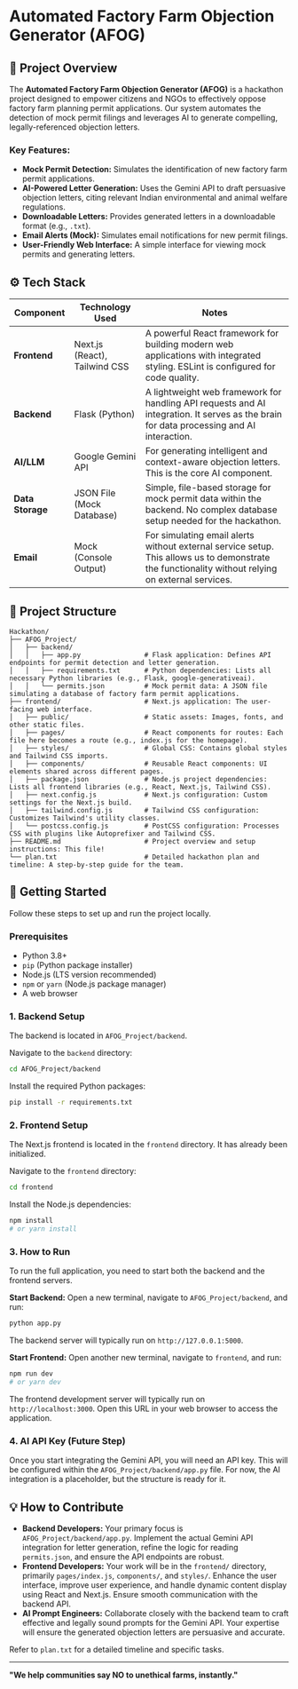 # Automated Factory Farm Objection Generator (AFOG)

## 🚀 Project Overview

The **Automated Factory Farm Objection Generator (AFOG)** is a hackathon project designed to empower citizens and NGOs to effectively oppose factory farm planning permit applications. Our system automates the detection of mock permit filings and leverages AI to generate compelling, legally-referenced objection letters.

### Key Features:
*   **Mock Permit Detection:** Simulates the identification of new factory farm permit applications.
*   **AI-Powered Letter Generation:** Uses the Gemini API to draft persuasive objection letters, citing relevant Indian environmental and animal welfare regulations.
*   **Downloadable Letters:** Provides generated letters in a downloadable format (e.g., `.txt`).
*   **Email Alerts (Mock):** Simulates email notifications for new permit filings.
*   **User-Friendly Web Interface:** A simple interface for viewing mock permits and generating letters.

## ⚙️ Tech Stack

| Component     | Technology Used               | Notes                                                              |
|---------------|-------------------------------|--------------------------------------------------------------------|
| **Frontend**  | Next.js (React), Tailwind CSS | A powerful React framework for building modern web applications with integrated styling. ESLint is configured for code quality. |
| **Backend**   | Flask (Python)                | A lightweight web framework for handling API requests and AI integration. It serves as the brain for data processing and AI interaction. |
| **AI/LLM**    | Google Gemini API             | For generating intelligent and context-aware objection letters. This is the core AI component. |
| **Data Storage**| JSON File (Mock Database)     | Simple, file-based storage for mock permit data within the backend. No complex database setup needed for the hackathon. |
| **Email**     | Mock (Console Output)         | For simulating email alerts without external service setup. This allows us to demonstrate the functionality without relying on external services. |

## 📂 Project Structure

```
Hackathon/
├── AFOG_Project/
│   ├── backend/
│   │   ├── app.py                # Flask application: Defines API endpoints for permit detection and letter generation.
│   │   ├── requirements.txt      # Python dependencies: Lists all necessary Python libraries (e.g., Flask, google-generativeai).
│   │   └── permits.json          # Mock permit data: A JSON file simulating a database of factory farm permit applications.
├── frontend/                     # Next.js application: The user-facing web interface.
│   ├── public/                   # Static assets: Images, fonts, and other static files.
│   ├── pages/                    # React components for routes: Each file here becomes a route (e.g., index.js for the homepage).
│   ├── styles/                   # Global CSS: Contains global styles and Tailwind CSS imports.
│   ├── components/               # Reusable React components: UI elements shared across different pages.
│   ├── package.json              # Node.js project dependencies: Lists all frontend libraries (e.g., React, Next.js, Tailwind CSS).
│   ├── next.config.js            # Next.js configuration: Custom settings for the Next.js build.
│   ├── tailwind.config.js        # Tailwind CSS configuration: Customizes Tailwind's utility classes.
│   └── postcss.config.js         # PostCSS configuration: Processes CSS with plugins like Autoprefixer and Tailwind CSS.
├── README.md                     # Project overview and setup instructions: This file!
└── plan.txt                      # Detailed hackathon plan and timeline: A step-by-step guide for the team.
```

## 🚀 Getting Started

Follow these steps to set up and run the project locally.

### Prerequisites

*   Python 3.8+
*   `pip` (Python package installer)
*   Node.js (LTS version recommended)
*   `npm` or `yarn` (Node.js package manager)
*   A web browser

### 1. Backend Setup

The backend is located in `AFOG_Project/backend`.

Navigate to the `backend` directory:
```bash
cd AFOG_Project/backend
```

Install the required Python packages:
```bash
pip install -r requirements.txt
```

### 2. Frontend Setup

The Next.js frontend is located in the `frontend` directory. It has already been initialized.

Navigate to the `frontend` directory:
```bash
cd frontend
```

Install the Node.js dependencies:
```bash
npm install
# or yarn install
```

### 3. How to Run

To run the full application, you need to start both the backend and the frontend servers.

**Start Backend:**
Open a new terminal, navigate to `AFOG_Project/backend`, and run:
```bash
python app.py
```
The backend server will typically run on `http://127.0.0.1:5000`.

**Start Frontend:**
Open another new terminal, navigate to `frontend`, and run:
```bash
npm run dev
# or yarn dev
```
The frontend development server will typically run on `http://localhost:3000`. Open this URL in your web browser to access the application.

### 4. AI API Key (Future Step)

Once you start integrating the Gemini API, you will need an API key. This will be configured within the `AFOG_Project/backend/app.py` file. For now, the AI integration is a placeholder, but the structure is ready for it.

## 💡 How to Contribute

*   **Backend Developers:** Your primary focus is `AFOG_Project/backend/app.py`. Implement the actual Gemini API integration for letter generation, refine the logic for reading `permits.json`, and ensure the API endpoints are robust.
*   **Frontend Developers:** Your work will be in the `frontend/` directory, primarily `pages/index.js`, `components/`, and `styles/`. Enhance the user interface, improve user experience, and handle dynamic content display using React and Next.js. Ensure smooth communication with the backend API.
*   **AI Prompt Engineers:** Collaborate closely with the backend team to craft effective and legally sound prompts for the Gemini API. Your expertise will ensure the generated objection letters are persuasive and accurate.

Refer to `plan.txt` for a detailed timeline and specific tasks.

---

**"We help communities say NO to unethical farms, instantly."**